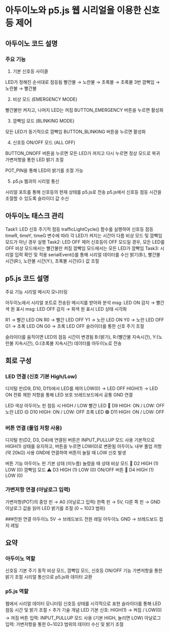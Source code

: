 # 아두이노와 p5.js 웹 시리얼을 이용한 신호등 제어

## 아두이노 코드 설명
### 주요 기능

1. 기본 신호등 사이클

LED가 정해진 순서대로 점등됨
빨간불 → 노란불 → 초록불 → 초록불 3번 깜빡임 → 노란불 → 빨간불

2. 비상 모드 (EMERGENCY MODE)

빨간불만 켜지고, 나머지 LED는 꺼짐
BUTTON_EMERGENCY 버튼을 누르면 활성화


3. 깜빡임 모드 (BLINKING MODE)

모든 LED가 동기적으로 깜빡임
BUTTON_BLINKING 버튼을 누르면 활성화

4. 신호등 ON/OFF 모드 (ALL OFF)

BUTTON_ONOFF 버튼을 누르면 모든 LED가 꺼지고 다시 누르면 정상 모드로 복귀
가변저항을 통한 LED 밝기 조절

POT_PIN을 통해 LED의 밝기를 조절 가능

5. p5.js 웹과의 시리얼 통신

시리얼 포트를 통해 신호등의 현재 상태를 p5.js로 전송
p5.js에서 신호등 점등 시간을 조절할 수 있도록 슬라이더 값 수신


## 아두이노 태스크 관리
Task1: LED 신호 주기적 점등
trafficLightCycle() 함수를 실행하여 신호등 점등
timeR, timeY, timeG 변수에 따라 각 LED가 켜지는 시간이 다름
비상 모드 및 깜빡임 모드가 아닌 경우 실행
Task2: LED OFF 제어
신호등이 OFF 모드일 경우, 모든 LED를 OFF
비상 모드에서는 빨간불만 켜짐
깜빡임 모드에서는 모든 LED가 깜빡임
Task3: 시리얼 입력 확인 및 적용
serialEvent()를 통해 시리얼 데이터를 수신
밝기(B:), 빨간불 시간(R:), 노란불 시간(Y:), 초록불 시간(G:) 값 조절

## p5.js 코드 설명

주요 기능
시리얼 메시지 모니터링

아두이노에서 시리얼 포트로 전송된 메시지를 받아와 분석
msg: LED ON 감지 → 빨간색 원 표시
msg: LED OFF 감지 → 회색 원 표시
LED 상태 시각화

R1 → 빨간 LED ON
R0 → 빨간 LED OFF
Y1 → 노란 LED ON
Y0 → 노란 LED OFF
G1 → 초록 LED ON
G0 → 초록 LED OFF
슬라이더를 통한 신호 주기 조절

슬라이더를 움직이면 LED의 점등 시간이 변경됨
B:(밝기), R:(빨간불 지속시간), Y:(노란불 지속시간), G:(초록불 지속시간) 데이터를 아두이노로 전송

## 회로 구성
### LED 연결 (신호 기본 High/Low)
디지털 핀(D9, D10, D11)에서 LED를 제어
LOW(0) → LED OFF
HIGH(1) → LED ON
전류 제한 저항을 통해 LED 보호
브레드보드에서 공통 GND 연결

LED 색상   아두이노 핀   점등 시 HIGH / LOW
빨간 LED 🔴   D9   HIGH: ON / LOW: OFF
노란 LED 🟡   D10   HIGH: ON / LOW: OFF
초록 LED 🟢   D11   HIGH: ON / LOW: OFF

### 버튼 연결 (풀업 저항 사용)
디지털 핀(D2, D3, D4)에 연결된 버튼은 INPUT_PULLUP 모드 사용
기본적으로 HIGH(1) 상태를 유지하고, 버튼을 누르면 LOW(0)로 변환됨
아두이노 내부 풀업 저항(약 20kΩ) 사용
GND에 연결하여 버튼이 눌릴 때 LOW 신호 발생

버튼 기능   아두이노 핀   기본 상태 (미누름)   눌렸을 때 상태
비상 모드 🚨   D2   HIGH (1)   LOW (0)
깜빡임 모드 ⚠️   D3   HIGH (1)   LOW (0)
ON/OFF 버튼 🔘   D4   HIGH (1)   LOW (0)

### 가변저항 연결 (아날로그 입력)
가변저항(POT)의 중앙 핀 → A0 (아날로그 입력)
한쪽 핀 → 5V, 다른 쪽 핀 → GND
아날로그 값을 읽어 LED 밝기를 조절 (0 ~ 1023 범위)

###전원 연결
아두이노 5V → 브레드보드 전원 레일
아두이노 GND → 브레드보드 접지 레일

## 요약
### 아두이노 역할
신호등 기본 주기 동작
비상 모드, 깜빡임 모드, 신호등 ON/OFF 기능
가변저항을 통한 밝기 조절
시리얼 통신으로 p5.js와 데이터 교환
### p5.js 역할
웹에서 시리얼 데이터 모니터링
신호등 상태를 시각적으로 표현
슬라이더를 통해 LED 점등 시간 및 밝기 조절
⚡ 추가 기술 개념
LED 기본 신호: HIGH(1) → 켜짐 / LOW(0) → 꺼짐
버튼 입력: INPUT_PULLUP 모드 사용 (기본 HIGH, 눌리면 LOW)
아날로그 입력: 가변저항을 통한 0~1023 범위의 데이터 수신 및 밝기 조절
